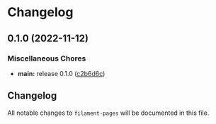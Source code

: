 # Changelog

## 0.1.0 (2022-11-12)


### Miscellaneous Chores

* **main:** release 0.1.0 ([c2b6d6c](https://github.com/PascaleBeier/filament-pages/commit/c2b6d6c8631d3858f3be21337dead3bdc7527ecc))

## Changelog

All notable changes to `filament-pages` will be documented in this file.
